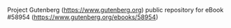 Project Gutenberg (https://www.gutenberg.org) public repository for
eBook #58954 (https://www.gutenberg.org/ebooks/58954)
